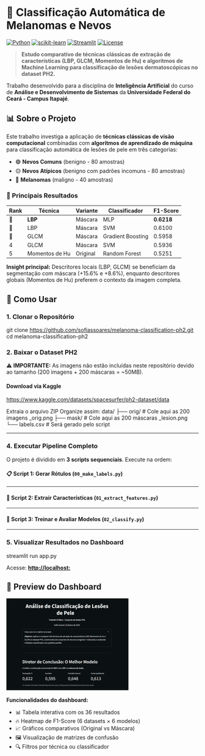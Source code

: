 # 🔬 Classificação Automática de Melanomas e Nevos

[![Python](https://img.shields.io/badge/Python-3.8+-blue.svg)](https://www.python.org/)
[![scikit-learn](https://img.shields.io/badge/scikit--learn-1.0+-orange.svg)](https://scikit-learn.org/)
[![Streamlit](https://img.shields.io/badge/Streamlit-1.0+-red.svg)](https://streamlit.io/)
[![License](https://img.shields.io/badge/License-MIT-green.svg)](LICENSE)

> **Estudo comparativo de técnicas clássicas de extração de características (LBP, GLCM, Momentos de Hu) e algoritmos de Machine Learning para classificação de lesões dermatoscópicas no dataset PH2.**

Trabalho desenvolvido para a disciplina de **Inteligência Artificial** do curso de **Análise e Desenvolvimento de Sistemas** da **Universidade Federal do Ceará - Campus Itapajé**.

## 📊 Sobre o Projeto

Este trabalho investiga a aplicação de **técnicas clássicas de visão computacional** combinadas com **algoritmos de aprendizado de máquina** para classificação automática de lesões de pele em três categorias:

- 🟢 **Nevos Comuns** (benigno - 80 amostras)
- 🟡 **Nevos Atípicos** (benigno com padrões incomuns - 80 amostras)
- 🔴 **Melanomas** (maligno - 40 amostras)

### 🎯 Principais Resultados

| Rank | Técnica | Variante | Classificador | F1-Score |
|------|---------|----------|---------------|----------|
| 🥇 | **LBP** | Máscara | MLP | **0.6218** |
| 🥈 | LBP | Máscara | SVM | 0.6100 |
| 🥉 | GLCM | Máscara | Gradient Boosting | 0.5958 |
| 4 | GLCM | Máscara | SVM | 0.5936 |
| 5 | Momentos de Hu | Original | Random Forest | 0.5251 |

**Insight principal:** Descritores locais (LBP, GLCM) se beneficiam da segmentação com máscara (+15.6% e +8.6%), enquanto descritores globais (Momentos de Hu) preferem o contexto da imagem completa.

## 🚀 Como Usar

### **1. Clonar o Repositório**
git clone https://github.com/sofiassoares/melanoma-classification-ph2.git
cd melanoma-classification-ph2

### **2. Baixar o Dataset PH2**

⚠️ **IMPORTANTE:** As imagens não estão incluídas neste repositório devido ao tamanho (200 imagens + 200 máscaras = ~50MB).

#### **Download via Kaggle**
https://www.kaggle.com/datasets/spacesurfer/ph2-dataset/data

Extraia o arquivo ZIP
Organize assim:
data/
├── orig/ # Cole aqui as 200 imagens _orig.png
├── mask/ # Cole aqui as 200 máscaras _lesion.png
└── labels.csv # Será gerado pelo script


---

### **4. Executar Pipeline Completo**

O projeto é dividido em **3 scripts sequenciais**. Execute na ordem:

#### **📋 Script 1: Gerar Rótulos (`00_make_labels.py`)**

---

#### **🔬 Script 2: Extrair Características (`01_extract_features.py`)**

---

#### **🤖 Script 3: Treinar e Avaliar Modelos (`02_classify.py`)**


---

### **5. Visualizar Resultados no Dashboard**

streamlit run app.py

Acesse: [**http://localhost:**](http://localhost:)

## 🚀 Preview do Dashboard
![Demo](ia_classify.gif)


**Funcionalidades do dashboard:**
- 📊 Tabela interativa com os 36 resultados
- 🔥 Heatmap de F1-Score (6 datasets × 6 modelos)
- 📈 Gráficos comparativos (Original vs Máscara)
- 🖼️ Visualização de matrizes de confusão
- 🔍 Filtros por técnica ou classificador










